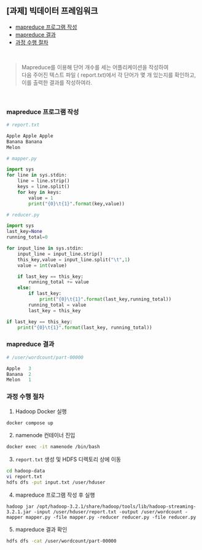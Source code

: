 ## [과제] 빅데이터 프레임워크
- [mapreduce 프로그램 작성](#mapreduce-프로그램-작성)
- [mapreduce 결과](#mapreduce-결과)
- [과정 수행 절차](#과정-수행-절차)

<br>

> Mapreduce를 이용해 단어 개수를 세는 어플리케이션을 작성하여   
> 다음 주어진 텍스트 파일 ( report.txt)에서 각 단어가 몇 개 있는지를 확인하고,    
> 이를 출력한 결과를 작성하여라.

<br>

### mapreduce 프로그램 작성

```bash
# report.txt

Apple Apple Apple
Banana Banana
Melon
```

```python
# mapper.py

import sys
for line in sys.stdin:
    line = line.strip()
    keys = line.split()
    for key in keys:
        value = 1
        print("{0}\t{1}".format(key,value))
```

```python
# reducer.py

import sys
last_key=None
running_total=0

for input_line in sys.stdin:
    input_line = input_line.strip()
    this_key,value = input_line.split("\t",1)
    value = int(value)

    if last_key == this_key:
        running_total += value
    else:
        if last_key:
            print("{0}\t{1}".format(last_key,running_total))
        running_total = value
        last_key = this_key

if last_key == this_key:
    print("{0}\t{1}".format(last_key, running_total))
```

### mapreduce 결과

```python
# /user/wordcount/part-00000

Apple   3
Banana  2
Melon   1
```

### 과정 수행 절차

1. Hadoop Docker 실행

```bash
docker compose up
```

2. namenode 컨테이너 진입

```bash
docker exec -it namenode /bin/bash
```

3. `report.txt` 생성 및 HDFS 디렉토리 상에 이동

```bash
cd hadoop-data
vi report.txt
hdfs dfs -put input.txt /user/hduser
```

4. mapreduce 프로그램 작성 후 실행

`hadoop jar /opt/hadoop-3.2.1/share/hadoop/tools/lib/hadoop-streaming-3.2.1.jar -input /user/hduser/report.txt -output /user/wordcount -mapper mapper.py -file mapper.py -reducer reducer.py -file reducer.py`

5. mapreduce 결과 확인

```bash
hdfs dfs -cat /user/wordcount/part-00000
```
